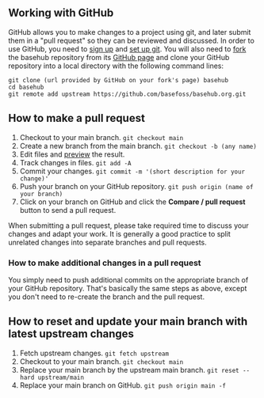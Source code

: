 ## Working with GitHub

GitHub allows you to make changes to a project using git, and later submit them
in a "pull request" so they can be reviewed and discussed. In order to use
GitHub, you need to [sign up](http://github.com/signup) and [set up
git](https://help.github.com/articles/set-up-git). You will also need to
[fork](https://help.github.com/articles/fork-a-repo/) the basehub repository
from its [GitHub page](https://github.com/basefoss/basehub.org) and clone
your GitHub repository into a local directory with the following command lines:

```
git clone (url provided by GitHub on your fork's page) basehub
cd basehub
git remote add upstream https://github.com/basefoss/basehub.org.git
```

## How to make a pull request

1. Checkout to your main branch. `git checkout main`
2. Create a new branch from the main branch. `git checkout -b (any name)`
3. Edit files and [preview](#previewing) the result.
4. Track changes in files. `git add -A`
5. Commit your changes. `git commit -m '(short description for your change)'`
6. Push your branch on your GitHub repository. `git push origin (name of your
   branch)`
7. Click on your branch on GitHub and click the **Compare / pull request**
   button to send a pull request.

When submitting a pull request, please take required time to discuss your
changes and adapt your work. It is generally a good practice to split unrelated
changes into separate branches and pull requests.

### How to make additional changes in a pull request

You simply need to push additional commits on the appropriate branch of your
GitHub repository. That's basically the same steps as above, except you don't
need to re-create the branch and the pull request.

## How to reset and update your main branch with latest upstream changes

1. Fetch upstream changes. `git fetch upstream`
2. Checkout to your main branch. `git checkout main`
3. Replace your main branch by the upstream main branch. `git reset --hard
   upstream/main`
4. Replace your main branch on GitHub. `git push origin main -f`


